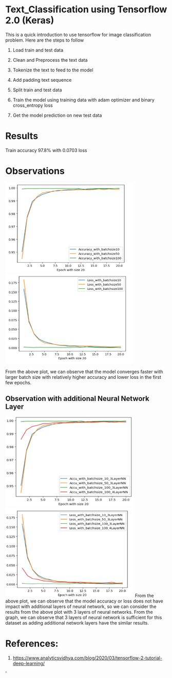 
# Text_Classification using Tensorflow 2.0 (Keras)


This is a quick introduction to use tensorflow for image classification problem. Here are the steps to follow

1. Load train and test data

2. Clean and Preprocess the text data 

3. Tokenize the text to feed to the model

4. Add padding text sequence 

5. Split train and test data 

6. Train the model using training data with adam optimizer and binary cross_entropy loss

7. Get the model prediction on new test data

# Results


Train accuracy 97.8% with  0.0703 loss

# Observations


 <img src="./Accuracy_Graph.png" width="400" height="280">
 <img src="./Loss_Graph.png" width="400" height="280">
  
  From the above plot, we can observe that the model converges faster with larger batch size with relatively higher accuracy and lower loss in the first few epochs.
  
  ## Observation with additional Neural Network Layer
  
<img src="./Accuracy_Graph_Dense_Layers.png" width="400" height="280">
<img src="./Loss_Graph_Dense_layers.png" width="400" height="280">
From the above plot, we can observe that the model accuracy or loss does not have impact with additional layers of neural network, so we can consider the results from the above plot with 3 layers of neural networks. From the graph, we can observe that 3 layers of neural network is sufficient for this dataset as adding additional network layers have the similar results.
  
 # References:

1) https://www.analyticsvidhya.com/blog/2020/03/tensorflow-2-tutorial-deep-learning/


'
